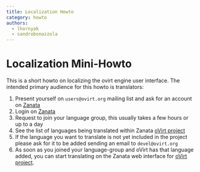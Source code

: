 ```yaml
---
title: Localization Howto
category: howto
authors:
  - lhornyak
  - sandrobonazzola
---
```


# Localization Mini-Howto

This is a short howto on localizing the ovirt engine user interface.
The intended primary audience for this howto is translators:

1. Present yourself on `users@ovirt.org` mailing list and ask for an account on [Zanata](https://zanata.phx.ovirt.org/)
2. Login on [Zanata](https://zanata.phx.ovirt.org/)
3. Request to join your language group, this usually takes a few hours or up to a day
4. See the list of languages being translated within Zanata [oVirt project](https://zanata.phx.ovirt.org/explore)
5. If the language you want to translate is not yet included in the project please ask for it to be added sending an email to `devel@ovirt.org`
6. As soon as you joined your language-group and oVirt has that language added, you can start translating on the Zanata web interface for [oVirt project](https://zanata.phx.ovirt.org/).
